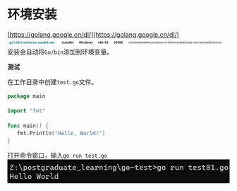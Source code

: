 # 环境安装
[https://golang.google.cn/dl/](https://golang.google.cn/dl/)
![image.png](/images/dev/go/go_basic/go_installer.png)
安装会自动将`Go/bin`添加到环境变量。

**测试**

在工作目录中创建`test.go`文件。
```go
package main

import "fmt"

func main() {
   fmt.Println("Hello, World!")
}
```
打开命令窗口，输入`go run test.go`
![image.png](/images/dev/go/go_basic/hello_go.png)
